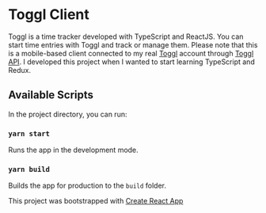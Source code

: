 # Toggl Client

Toggl is a time tracker developed with TypeScript and ReactJS. You can start time entries with Toggl and track or manage them. Please note that this is a mobile-based client connected to my real [Toggl](https://toggl.com/) account through [Toggl API](https://github.com/toggl/toggl_api_docs). I developed this project when I wanted to start learning TypeScript and Redux.

## Available Scripts

In the project directory, you can run:

### `yarn start`

Runs the app in the development mode.

### `yarn build`

Builds the app for production to the `build` folder.

This project was bootstrapped with [Create React App](https://github.com/facebook/create-react-app)
